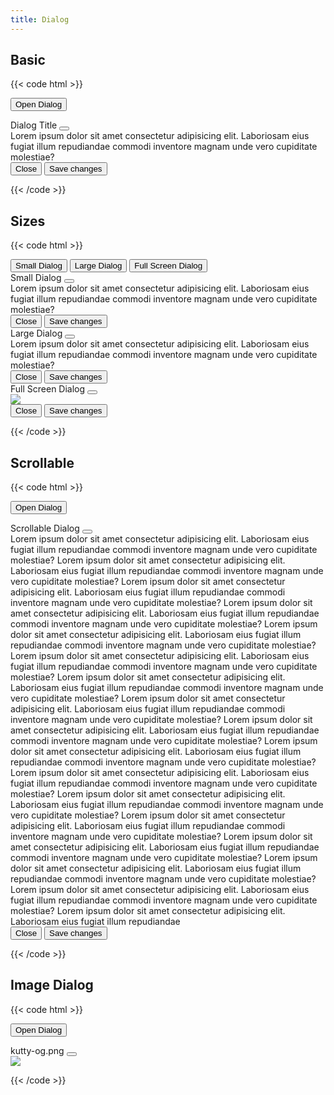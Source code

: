 ```yaml
---
title: Dialog
---
```


## Basic

{{< code html >}}

<button class="btn btn-primary dialog-open" data-dialog="#demoDialog">Open Dialog</button>

<div class="dialog" id="demoDialog" aria-hidden="true">
  <div class="dialog-content">
    <div class="dialog-header">Dialog Title
      <button type="button" class="btn btn-light dialog-close" aria-label="Close"><i data-feather="x"></i></button>
    </div>
    <div class="dialog-body">Lorem ipsum dolor sit amet consectetur adipisicing elit. Laboriosam eius fugiat illum repudiandae commodi inventore magnam unde vero cupiditate molestiae?</div>
    <div class="dialog-footer">
      <button type="button" class="btn btn-light dialog-close">Close</button>
      <button type="button" class="btn btn-primary">Save changes</button>
    </div>
  </div>
</div>

{{< /code >}}

## Sizes

{{< code html >}}

<div class="btn-list">
  <button class="btn btn-primary dialog-open" data-dialog="#smallDialog">Small Dialog</button>
  <button class="btn btn-primary dialog-open" data-dialog="#largeDialog">Large Dialog</button>
  <button class="btn btn-primary dialog-open" data-dialog="#fullDialog">Full Screen Dialog</button>
</div>

<div class="dialog dialog-sm" id="smallDialog" aria-hidden="true">
  <div class="dialog-content">
    <div class="dialog-header">Small Dialog
      <button type="button" class="btn btn-light dialog-close" aria-label="Close"><i data-feather="x"></i></button>
    </div>
    <div class="dialog-body">Lorem ipsum dolor sit amet consectetur adipisicing elit. Laboriosam eius fugiat illum repudiandae commodi inventore magnam unde vero cupiditate molestiae?</div>
    <div class="dialog-footer">
      <button type="button" class="btn btn-light dialog-close">Close</button>
      <button type="button" class="btn btn-primary">Save changes</button>
    </div>
  </div>
</div>

<div class="dialog dialog-lg" id="largeDialog" aria-hidden="true">
  <div class="dialog-content">
    <div class="dialog-header">Large Dialog
      <button type="button" class="btn btn-light dialog-close" aria-label="Close"><i data-feather="x"></i></button>
    </div>
    <div class="dialog-body">Lorem ipsum dolor sit amet consectetur adipisicing elit. Laboriosam eius fugiat illum repudiandae commodi inventore magnam unde vero cupiditate molestiae?</div>
    <div class="dialog-footer">
      <button type="button" class="btn btn-light dialog-close">Close</button>
      <button type="button" class="btn btn-primary">Save changes</button>
    </div>
  </div>
</div>

<div class="dialog dialog-full" id="fullDialog" aria-hidden="true">
  <div class="dialog-content">
    <div class="dialog-header">Full Screen Dialog
      <button type="button" class="btn btn-light dialog-close" aria-label="Close"><i data-feather="x"></i></button>
    </div>
    <div class="dialog-body"><img class="w-5/6 mx-auto rounded" src="/og.png" /></div>
    <div class="dialog-footer">
      <button type="button" class="btn btn-light dialog-close">Close</button>
      <button type="button" class="btn btn-primary">Save changes</button>
    </div>
  </div>
</div>

{{< /code >}}

## Scrollable

{{< code html >}}

<button class="btn btn-primary dialog-open" data-dialog="#scrollableDialog">Open Dialog</button>

<div class="dialog" id="scrollableDialog" aria-hidden="true">
  <div class="dialog-content">
    <div class="dialog-header">Scrollable Dialog
      <button type="button" class="btn btn-light dialog-close" aria-label="Close"><i data-feather="x"></i></button>
    </div>
    <div class="dialog-body">
      Lorem ipsum dolor sit amet consectetur adipisicing elit. Laboriosam eius fugiat illum repudiandae commodi inventore magnam unde vero cupiditate molestiae? Lorem ipsum dolor sit amet consectetur adipisicing elit. Laboriosam eius fugiat illum repudiandae commodi inventore magnam unde vero cupiditate molestiae? Lorem ipsum dolor sit amet consectetur adipisicing elit. Laboriosam eius fugiat illum repudiandae commodi inventore magnam unde vero cupiditate molestiae? Lorem ipsum dolor sit amet consectetur adipisicing elit. Laboriosam eius fugiat illum repudiandae commodi inventore magnam unde vero cupiditate molestiae? Lorem ipsum dolor sit amet consectetur adipisicing elit. Laboriosam eius fugiat illum repudiandae commodi inventore magnam unde vero cupiditate molestiae? Lorem ipsum dolor sit amet consectetur adipisicing elit. Laboriosam eius fugiat illum repudiandae commodi inventore magnam unde vero cupiditate molestiae? Lorem ipsum dolor sit amet consectetur adipisicing elit. Laboriosam eius fugiat illum repudiandae commodi inventore magnam unde vero cupiditate molestiae? Lorem ipsum dolor sit amet consectetur adipisicing elit. Laboriosam eius fugiat illum repudiandae commodi inventore magnam unde vero cupiditate molestiae? Lorem ipsum dolor sit amet consectetur adipisicing elit. Laboriosam eius fugiat illum repudiandae commodi inventore magnam unde vero cupiditate molestiae? Lorem ipsum dolor sit amet consectetur adipisicing elit. Laboriosam eius fugiat illum repudiandae commodi inventore magnam unde vero cupiditate molestiae? Lorem ipsum dolor sit amet consectetur adipisicing elit. Laboriosam eius fugiat illum repudiandae commodi inventore magnam unde vero cupiditate molestiae? Lorem ipsum dolor sit amet consectetur adipisicing elit. Laboriosam eius fugiat illum repudiandae commodi inventore magnam unde vero cupiditate molestiae? Lorem ipsum dolor sit amet consectetur adipisicing elit. Laboriosam eius fugiat illum repudiandae commodi inventore magnam unde vero cupiditate molestiae? Lorem ipsum dolor sit amet consectetur adipisicing elit. Laboriosam eius fugiat illum repudiandae commodi inventore magnam unde vero cupiditate molestiae? Lorem ipsum dolor sit amet consectetur adipisicing elit. Laboriosam eius fugiat illum repudiandae commodi inventore magnam unde vero cupiditate molestiae? Lorem ipsum dolor sit amet consectetur adipisicing elit. Laboriosam eius fugiat illum repudiandae commodi inventore magnam unde vero cupiditate molestiae? Lorem ipsum dolor sit amet consectetur adipisicing elit. Laboriosam eius fugiat illum repudiandae
    </div>
    <div class="dialog-footer">
      <button type="button" class="btn btn-light dialog-close">Close</button>
      <button type="button" class="btn btn-primary">Save changes</button>
    </div>
  </div>
</div>

{{< /code >}}

## Image Dialog

{{< code html >}}

<button class="btn btn-primary dialog-open" data-dialog="#imageDialog">Open Dialog</button>

<div class="dialog" id="imageDialog" aria-hidden="true">
  <div class="dialog-content">
    <div class="dialog-header"> kutty-og.png
      <button type="button" class="btn btn-light dialog-close" aria-label="Close"><i data-feather="x"></i></button>
    </div>
    <img class="w-full rounded-b" src="/og.png" />
  </div>
</div>

{{< /code >}}
